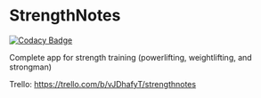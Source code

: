 # StrengthNotes

[![Codacy Badge](https://api.codacy.com/project/badge/Grade/929fbee15b984413afb83763ddb419ba)](https://app.codacy.com/gh/Strength-Notes/StrengthNotes?utm_source=github.com&utm_medium=referral&utm_content=Strength-Notes/StrengthNotes&utm_campaign=Badge_Grade_Dashboard)

Complete app for strength training (powerlifting, weightlifting, and strongman)

Trello: https://trello.com/b/vJDhafyT/strengthnotes
